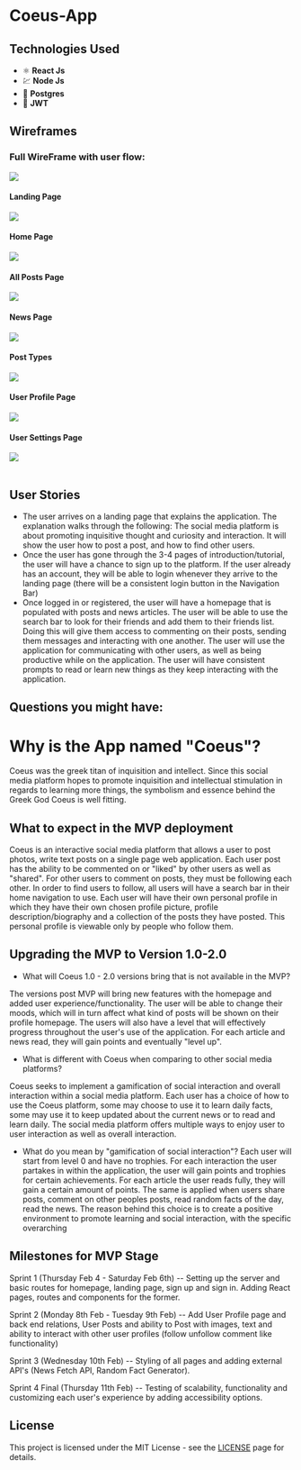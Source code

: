 # Coeus-App

## Technologies Used 

- ⚛️ **React Js** 
- 💹 **Node Js**  
- 📄 **Postgres** 
- 🔐 **JWT** 

## Wireframes

### Full WireFrame with user flow:

<img src="wireframes/full wireframe.png">

#### Landing Page
<img src="wireframes/Landingpage.png">

#### Home Page
<img src="wireframes/homepage.png">

#### All Posts Page
<img src="wireframes/all posts.png">

#### News Page
<img src="wireframes/news page.png">

#### Post Types
<img src="wireframes/post types.png">

#### User Profile Page
<img src="wireframes/user profile.png">

#### User Settings Page
<img src="wireframes/settings page.png">

<br>
<br>

## User Stories

<ul>
<li> The user arrives on a landing page that explains the application. The explanation walks through the following: The social media platform is about promoting inquisitive thought and curiosity and interaction. It will show the user how to post a post, and how to find other users.
<li> Once the user has gone through the 3-4 pages of introduction/tutorial, the user will have a chance to sign up to the platform. If the user already has an account, they will be able to login whenever they arrive to the landing page (there will be a consistent login button in the Navigation Bar)
<li> Once logged in or registered, the user will have a homepage that is populated with posts and news articles. The user will be able to use the search bar to look for their friends and add them to their friends list. Doing this will give them access to commenting on their posts, sending them messages and interacting with one another. The user will use the application for communicating with other users, as well as being productive while on the application. The user will have consistent prompts to read or learn new things as they keep interacting with the application.
</ul>




## Questions you might have:

# Why is the App named "Coeus"?
Coeus was the greek titan of inquisition and intellect. Since this social media platform hopes to promote inquisition and intellectual stimulation in regards to learning more things, the symbolism and essence behind the Greek God Coeus is well fitting.


## What to expect in the MVP deployment 

Coeus is an interactive social media platform that allows a user to post photos, write text posts on a single page web application.  Each user post has the ability to be commented on or "liked" by other users as well as "shared". For other users to comment on posts, they must be following each other. In order to find users to follow, all users will have a search bar in their home navigation to use. Each user will have their own personal profile in which they have their own chosen profile picture, profile description/biography and a collection of the posts they have posted. This personal profile is viewable only by people who follow them. 

## Upgrading the MVP to Version 1.0-2.0

- What will Coeus 1.0 - 2.0 versions bring that is not available in the MVP?

The versions post MVP will bring new features with the homepage and added user experience/functionality. The user will be able to change their moods, which will in turn affect what kind of posts will be shown on their profile homepage. The users will also have a level that will effectively progress throughout the user's use of the application. For each article and news read, they will gain points and eventually "level up".

- What is different with Coeus when comparing to other social media platforms?

Coeus seeks to implement a gamification of social interaction and overall interaction within a social media platform. Each user has a choice of how to use the Coeus platform, some may choose to use it to learn daily facts, some may use it to keep updated about the current news or to read and learn daily. The social media platform offers multiple ways to enjoy user to user interaction as well as overall interaction.

- What do you mean by "gamification of social interaction"?
Each user will start from level 0 and have no trophies. For each interaction the user partakes in within the application, the user will gain points and trophies for certain achievements. For each article the user reads fully, they will gain a certain amount of points. The same is applied when users share posts, comment on other peoples posts, read random facts of the day, read the news. 
The reason behind this choice is to create a positive environment to promote learning and social interaction, with the specific overarching 


## Milestones for MVP Stage

Sprint 1 (Thursday Feb 4 - Saturday Feb 6th) -- Setting up the server and basic routes for homepage, landing page, sign up and sign in. Adding React pages, routes and components for the former.

Sprint 2 (Monday 8th Feb - Tuesday 9th Feb) -- Add User Profile page and back end relations, User Posts and ability to Post with images, text and ability to interact with other user profiles (follow unfollow comment like functionality)

Sprint 3 (Wednesday 10th Feb) --  Styling of all pages and adding external API's (News Fetch API, Random Fact Generator).

Sprint 4 Final (Thursday 11th Feb) -- Testing of scalability, functionality and customizing each user's experience by adding accessibility options.

## License

This project is licensed under the MIT License - see the [LICENSE](https://opensource.org/licenses/MIT) page for details.

